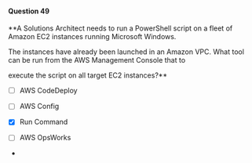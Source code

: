#### Question  49


**A Solutions Architect needs to run a PowerShell script on a fleet of Amazon EC2 instances running Microsoft Windows.

The instances have already been launched in an Amazon VPC. What tool can be run from the AWS Management Console that to

execute the script on all target EC2 instances?**


- [ ] AWS CodeDeploy


- [ ] AWS Config


- [x] Run Command


- [ ] AWS OpsWorks


*